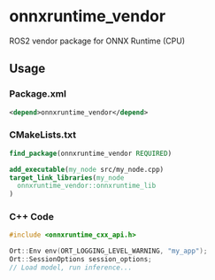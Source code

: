 # onnxruntime_vendor

ROS2 vendor package for ONNX Runtime (CPU)

## Usage

### Package.xml

```xml
<depend>onnxruntime_vendor</depend>
```

### CMakeLists.txt

```cmake
find_package(onnxruntime_vendor REQUIRED)

add_executable(my_node src/my_node.cpp)
target_link_libraries(my_node
  onnxruntime_vendor::onnxruntime_lib
)
```

### C++ Code

```cpp
#include <onnxruntime_cxx_api.h>

Ort::Env env(ORT_LOGGING_LEVEL_WARNING, "my_app");
Ort::SessionOptions session_options;
// Load model, run inference...
```

